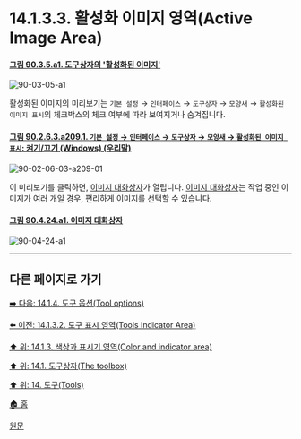 # 14.1.3.3. 활성화 이미지 영역(Active Image Area)

<a id="90-03-05-a1"></a>

#### [그림 90.3.5.a1. 도구상자의 '활성화된 이미지'](./90-03-05-active_image.md#90-03-05-a1)
![90-03-05-a1](https://github.com/wonder13662/gimp/assets/15767104/4c133414-8d70-422d-86ab-fdda83f0eaa8)

활성화된 이미지의 미리보기는 `기본 설정` → `인터페이스` → `도구상자` → `모양새` → `활성화된 이미지 표시`의 체크박스의 체크 여부에 
따라 보여지거나 숨겨집니다.

<a id="90-02-06-03-a209-01"></a>

#### [그림 90.2.6.3.a209.1. `기본 설정` → `인터페이스` → `도구상자` → `모양새` → `활성화된 이미지 표시`: 켜기/끄기 (Windows) (우리말)](./90-02-06-03-toolbox.md#90-02-06-03-a209-01)
![90-02-06-03-a209-01](https://github.com/wonder13662/gimp/assets/15767104/df6a9baa-c298-47f5-9431-f852e6b404d6)

이 미리보기를 클릭하면, [이미지 대화상자](./15-04-02-00-images-dialog.md)가 열립니다. [이미지 대화상자](./15-04-02-00-images-dialog.md)는 작업 중인 이미지가 여러 개일 경우, 편리하게 이미지를 선택할 수 있습니다.

<a id="90-04-24-a1"></a>

#### [그림 90.4.24.a1. 이미지 대화상자](./90-04-0024-images.md#90-04-24-a1)
![90-04-24-a1](https://github.com/wonder13662/gimp/assets/15767104/42ccde4a-032f-4652-ab9c-5d777e7ea583)

***

## 다른 페이지로 가기

[➡️ 다음: 14.1.4. 도구 옵션(Tool options)](./14-01-04-00-tool-options.md)

[⬅️ 이전: 14.1.3.2. 도구 표시 영역(Tools Indicator Area)](./14-01-03-02-tools_indicator_area.md)

[⬆️ 위: 14.1.3. 색상과 표시기 영역(Color and indicator area)](./14-01-03-00-color-and-indicator-area.md)

[⬆️ 위: 14.1. 도구상자(The toolbox)](./14-01-00-the-toolbox.md)

[⬆️ 위: 14. 도구(Tools)](./14-00-tools.md)

[🏠 홈](./00-home.md)

[원문](https://docs.gimp.org/2.10/ko/gimp-tools.html#gimp-toolbox-image-area)